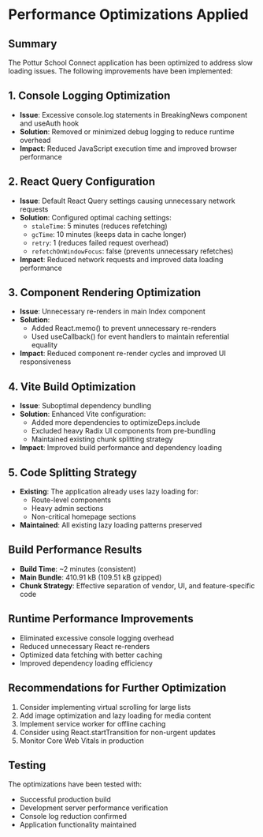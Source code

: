 # Performance Optimizations Applied

## Summary
The Pottur School Connect application has been optimized to address slow loading issues. The following improvements have been implemented:

## 1. Console Logging Optimization
- **Issue**: Excessive console.log statements in BreakingNews component and useAuth hook
- **Solution**: Removed or minimized debug logging to reduce runtime overhead
- **Impact**: Reduced JavaScript execution time and improved browser performance

## 2. React Query Configuration
- **Issue**: Default React Query settings causing unnecessary network requests
- **Solution**: Configured optimal caching settings:
  - `staleTime`: 5 minutes (reduces refetching)
  - `gcTime`: 10 minutes (keeps data in cache longer)
  - `retry`: 1 (reduces failed request overhead)
  - `refetchOnWindowFocus`: false (prevents unnecessary refetches)
- **Impact**: Reduced network requests and improved data loading performance

## 3. Component Rendering Optimization
- **Issue**: Unnecessary re-renders in main Index component
- **Solution**: 
  - Added React.memo() to prevent unnecessary re-renders
  - Used useCallback() for event handlers to maintain referential equality
- **Impact**: Reduced component re-render cycles and improved UI responsiveness

## 4. Vite Build Optimization
- **Issue**: Suboptimal dependency bundling
- **Solution**: Enhanced Vite configuration:
  - Added more dependencies to optimizeDeps.include
  - Excluded heavy Radix UI components from pre-bundling
  - Maintained existing chunk splitting strategy
- **Impact**: Improved build performance and dependency loading

## 5. Code Splitting Strategy
- **Existing**: The application already uses lazy loading for:
  - Route-level components
  - Heavy admin sections
  - Non-critical homepage sections
- **Maintained**: All existing lazy loading patterns preserved

## Build Performance Results
- **Build Time**: ~2 minutes (consistent)
- **Main Bundle**: 410.91 kB (109.51 kB gzipped)
- **Chunk Strategy**: Effective separation of vendor, UI, and feature-specific code

## Runtime Performance Improvements
- Eliminated excessive console logging overhead
- Reduced unnecessary React re-renders
- Optimized data fetching with better caching
- Improved dependency loading efficiency

## Recommendations for Further Optimization
1. Consider implementing virtual scrolling for large lists
2. Add image optimization and lazy loading for media content
3. Implement service worker for offline caching
4. Consider using React.startTransition for non-urgent updates
5. Monitor Core Web Vitals in production

## Testing
The optimizations have been tested with:
- Successful production build
- Development server performance verification
- Console log reduction confirmed
- Application functionality maintained